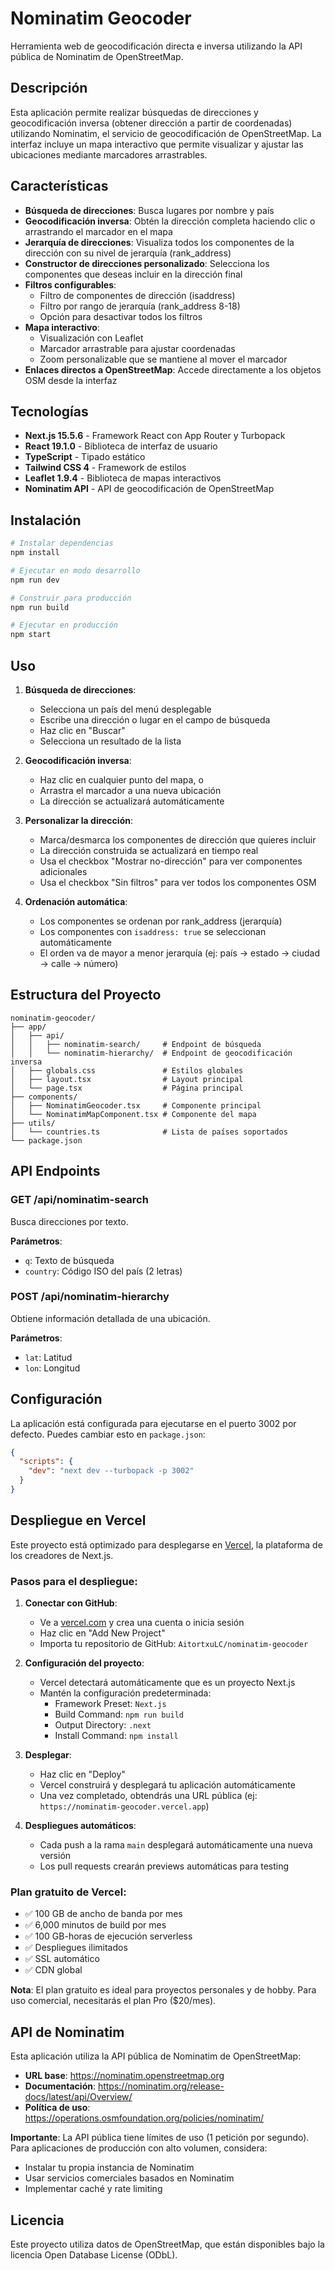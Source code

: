 # Nominatim Geocoder

Herramienta web de geocodificación directa e inversa utilizando la API pública de Nominatim de OpenStreetMap.

## Descripción

Esta aplicación permite realizar búsquedas de direcciones y geocodificación inversa (obtener dirección a partir de coordenadas) utilizando Nominatim, el servicio de geocodificación de OpenStreetMap. La interfaz incluye un mapa interactivo que permite visualizar y ajustar las ubicaciones mediante marcadores arrastrables.

## Características

- **Búsqueda de direcciones**: Busca lugares por nombre y país
- **Geocodificación inversa**: Obtén la dirección completa haciendo clic o arrastrando el marcador en el mapa
- **Jerarquía de direcciones**: Visualiza todos los componentes de la dirección con su nivel de jerarquía (rank_address)
- **Constructor de direcciones personalizado**: Selecciona los componentes que deseas incluir en la dirección final
- **Filtros configurables**:
  - Filtro de componentes de dirección (isaddress)
  - Filtro por rango de jerarquía (rank_address 8-18)
  - Opción para desactivar todos los filtros
- **Mapa interactivo**:
  - Visualización con Leaflet
  - Marcador arrastrable para ajustar coordenadas
  - Zoom personalizable que se mantiene al mover el marcador
- **Enlaces directos a OpenStreetMap**: Accede directamente a los objetos OSM desde la interfaz

## Tecnologías

- **Next.js 15.5.6** - Framework React con App Router y Turbopack
- **React 19.1.0** - Biblioteca de interfaz de usuario
- **TypeScript** - Tipado estático
- **Tailwind CSS 4** - Framework de estilos
- **Leaflet 1.9.4** - Biblioteca de mapas interactivos
- **Nominatim API** - API de geocodificación de OpenStreetMap

## Instalación

```bash
# Instalar dependencias
npm install

# Ejecutar en modo desarrollo
npm run dev

# Construir para producción
npm run build

# Ejecutar en producción
npm start
```

## Uso

1. **Búsqueda de direcciones**:
   - Selecciona un país del menú desplegable
   - Escribe una dirección o lugar en el campo de búsqueda
   - Haz clic en "Buscar"
   - Selecciona un resultado de la lista

2. **Geocodificación inversa**:
   - Haz clic en cualquier punto del mapa, o
   - Arrastra el marcador a una nueva ubicación
   - La dirección se actualizará automáticamente

3. **Personalizar la dirección**:
   - Marca/desmarca los componentes de dirección que quieres incluir
   - La dirección construida se actualizará en tiempo real
   - Usa el checkbox "Mostrar no-dirección" para ver componentes adicionales
   - Usa el checkbox "Sin filtros" para ver todos los componentes OSM

4. **Ordenación automática**:
   - Los componentes se ordenan por rank_address (jerarquía)
   - Los componentes con `isaddress: true` se seleccionan automáticamente
   - El orden va de mayor a menor jerarquía (ej: país → estado → ciudad → calle → número)

## Estructura del Proyecto

```
nominatim-geocoder/
├── app/
│   ├── api/
│   │   ├── nominatim-search/     # Endpoint de búsqueda
│   │   └── nominatim-hierarchy/  # Endpoint de geocodificación inversa
│   ├── globals.css               # Estilos globales
│   ├── layout.tsx                # Layout principal
│   └── page.tsx                  # Página principal
├── components/
│   ├── NominatimGeocoder.tsx     # Componente principal
│   └── NominatimMapComponent.tsx # Componente del mapa
├── utils/
│   └── countries.ts              # Lista de países soportados
└── package.json
```

## API Endpoints

### GET /api/nominatim-search
Busca direcciones por texto.

**Parámetros**:
- `q`: Texto de búsqueda
- `country`: Código ISO del país (2 letras)

### POST /api/nominatim-hierarchy
Obtiene información detallada de una ubicación.

**Parámetros**:
- `lat`: Latitud
- `lon`: Longitud

## Configuración

La aplicación está configurada para ejecutarse en el puerto 3002 por defecto. Puedes cambiar esto en `package.json`:

```json
{
  "scripts": {
    "dev": "next dev --turbopack -p 3002"
  }
}
```

## Despliegue en Vercel

Este proyecto está optimizado para desplegarse en [Vercel](https://vercel.com), la plataforma de los creadores de Next.js.

### Pasos para el despliegue:

1. **Conectar con GitHub**:
   - Ve a [vercel.com](https://vercel.com) y crea una cuenta o inicia sesión
   - Haz clic en "Add New Project"
   - Importa tu repositorio de GitHub: `AitortxuLC/nominatim-geocoder`

2. **Configuración del proyecto**:
   - Vercel detectará automáticamente que es un proyecto Next.js
   - Mantén la configuración predeterminada:
     - Framework Preset: `Next.js`
     - Build Command: `npm run build`
     - Output Directory: `.next`
     - Install Command: `npm install`

3. **Desplegar**:
   - Haz clic en "Deploy"
   - Vercel construirá y desplegará tu aplicación automáticamente
   - Una vez completado, obtendrás una URL pública (ej: `https://nominatim-geocoder.vercel.app`)

4. **Despliegues automáticos**:
   - Cada push a la rama `main` desplegará automáticamente una nueva versión
   - Los pull requests crearán previews automáticas para testing

### Plan gratuito de Vercel:

- ✅ 100 GB de ancho de banda por mes
- ✅ 6,000 minutos de build por mes
- ✅ 100 GB-horas de ejecución serverless
- ✅ Despliegues ilimitados
- ✅ SSL automático
- ✅ CDN global

**Nota**: El plan gratuito es ideal para proyectos personales y de hobby. Para uso comercial, necesitarás el plan Pro ($20/mes).

## API de Nominatim

Esta aplicación utiliza la API pública de Nominatim de OpenStreetMap:
- **URL base**: https://nominatim.openstreetmap.org
- **Documentación**: https://nominatim.org/release-docs/latest/api/Overview/
- **Política de uso**: https://operations.osmfoundation.org/policies/nominatim/

**Importante**: La API pública tiene límites de uso (1 petición por segundo). Para aplicaciones de producción con alto volumen, considera:
- Instalar tu propia instancia de Nominatim
- Usar servicios comerciales basados en Nominatim
- Implementar caché y rate limiting

## Licencia

Este proyecto utiliza datos de OpenStreetMap, que están disponibles bajo la licencia Open Database License (ODbL).
